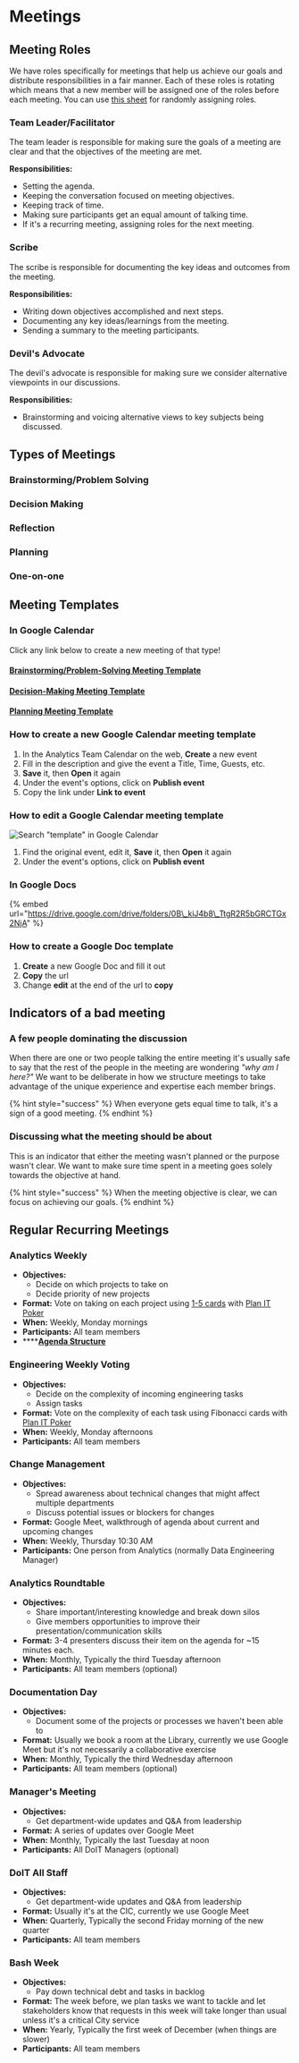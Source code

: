 # Meetings

## Meeting Roles

We have roles specifically for meetings that help us achieve our goals and distribute responsibilities in a fair manner. Each of these roles is rotating which means that a new member will be assigned one of the roles before each meeting. You can use [this sheet](https://docs.google.com/spreadsheets/d/1x3cZvN_cSlZwnyZnpbymhU1rJiQfTz4ZsgRv-BdIhS8/edit#gid=0) for randomly assigning roles.

### Team Leader/Facilitator

The team leader is responsible for making sure the goals of a meeting are clear and that the objectives of the meeting are met.

**Responsibilities:**

* Setting the agenda.
* Keeping the conversation focused on meeting objectives.
* Keeping track of time.
* Making sure participants get an equal amount of talking time.
* If it's a recurring meeting, assigning roles for the next meeting.

### Scribe

The scribe is responsible for documenting the key ideas and outcomes from the meeting.

**Responsibilities:**

* Writing down objectives accomplished and next steps.
* Documenting any key ideas/learnings from the meeting.
* Sending a summary to the meeting participants.

### Devil's Advocate

The devil's advocate is responsible for making sure we consider alternative viewpoints in our discussions.

**Responsibilities:**

* Brainstorming and voicing alternative views to key subjects being discussed.

## Types of Meetings

### Brainstorming/Problem Solving

### Decision Making

### Reflection

### Planning

### One-on-one

## Meeting Templates

### In Google Calendar

Click any link below to create a new meeting of that type!

#### [Brainstorming/Problem-Solving Meeting Template](https://calendar.google.com/event?action=TEMPLATE&tmeid=NjNhcWl0cXAxODFnZjE1dGU3cDdlazQxM3UgYm9zdG9uLmdvdl9sM2RrZjltYzYzOW11bzFndWJqOWt0bWxxOEBn&tmsrc=boston.gov_l3dkf9mc639muo1gubj9ktmlq8%40group.calendar.google.com)

#### [Decision-Making Meeting Template](https://calendar.google.com/event?action=TEMPLATE&tmeid=NzlzOWRkZWtybzM2Z3RhOWQ1YnFucGYwbTMgYm9zdG9uLmdvdl9sM2RrZjltYzYzOW11bzFndWJqOWt0bWxxOEBn&tmsrc=boston.gov_l3dkf9mc639muo1gubj9ktmlq8%40group.calendar.google.com)

#### [Planning Meeting Template](https://calendar.google.com/event?action=TEMPLATE&tmeid=N21jczM3aWVrdXZyMzlwbDY2aDlvdDVwYW0gYm9zdG9uLmdvdl9sM2RrZjltYzYzOW11bzFndWJqOWt0bWxxOEBn&tmsrc=boston.gov_l3dkf9mc639muo1gubj9ktmlq8%40group.calendar.google.com)

### How to create a new Google Calendar meeting template

1. In the Analytics Team Calendar on the web, **Create** a new event
2. Fill in the description and give the event a Title, Time, Guests, etc.
3. **Save** it, then **Open** it again
4. Under the event's options, click on **Publish event**
5. Copy the link under **Link to event**

### **How to edit a Google Calendar meeting template**

![Search &quot;template&quot; in Google Calendar](../../.gitbook/assets/google-calendar-meeting-template.png)

1. Find the original event, edit it, **Save** it, then **Open** it again
2. Under the event's options, click on **Publish event**

### **In Google Docs**

{% embed url="https://drive.google.com/drive/folders/0B\_kiJ4b8\_TtgR2R5bGRCTGx2NjA" %}

### **How to create a Google Doc template**

1. **Create** a new Google Doc and fill it out
2. **Copy** the url
3. Change **edit** at the end of the url to **copy**

## Indicators of a bad meeting

### A few people dominating the discussion

When there are one or two people talking the entire meeting it's usually safe to say that the rest of the people in the meeting are wondering _"why am I here?"_ We want to be deliberate in how we structure meetings to take advantage of the unique experience and expertise each member brings.

{% hint style="success" %}
When everyone gets equal time to talk, it's a sign of a good meeting.
{% endhint %}

### Discussing what the meeting should be about

This is an indicator that either the meeting wasn't planned or the purpose wasn't clear. We want to make sure time spent in a meeting goes solely towards the objective at hand.

{% hint style="success" %}
When the meeting objective is clear, we can focus on achieving our goals.
{% endhint %}

## Regular Recurring Meetings

### Analytics Weekly

* **Objectives:**
  * Decide on which projects to take on
  * Decide priority of new projects
* **Format:** Vote on taking on each project using [1-5 cards](https://docs.boston.gov/analytics/guides/employee-handbook/communication#five-finger-voting-or-1-5-voting) with [Plan IT Poker](https://www.planitpoker.com/)
* **When:** Weekly, Monday mornings
* **Participants:** All team members
* \*\*\*\*[**Agenda Structure**](https://docs.google.com/document/d/1Tq_y3zWhtO9SmEXRHvCLkT95zDQHghUoPRI0CJ7Y1hg/edit?usp=sharing)  

### Engineering Weekly Voting

* **Objectives:**
  * Decide on the complexity of incoming engineering tasks
  * Assign tasks
* **Format:** Vote on the complexity of each task using Fibonacci cards with [Plan IT Poker](https://www.planitpoker.com/)
* **When:** Weekly, Monday afternoons
* **Participants:** All team members

### Change Management

* **Objectives:**
  * Spread awareness about technical changes that might affect multiple departments
  * Discuss potential issues or blockers for changes
* **Format:** Google Meet, walkthrough of agenda about current and upcoming changes
* **When:** Weekly, Thursday 10:30 AM
* **Participants:** One person from Analytics \(normally Data Engineering Manager\)

### Analytics Roundtable

* **Objectives:**
  * Share important/interesting knowledge and break down silos
  * Give members opportunities to improve their presentation/communication skills
* **Format:** 3-4 presenters discuss their item on the agenda for ~15 minutes each.
* **When:** Monthly, Typically the third Tuesday afternoon
* **Participants:** All team members \(optional\)

### Documentation Day

* **Objectives:**
  * Document some of the projects or processes we haven't been able to
* **Format:** Usually we book a room at the Library, currently we use Google Meet but it's not necessarily a collaborative exercise
* **When:** Monthly, Typically the third Wednesday afternoon
* **Participants:** All team members \(optional\)

### Manager's Meeting

* **Objectives:**
  * Get department-wide updates and Q&A from leadership
* **Format:** A series of updates over Google Meet
* **When:** Monthly, Typically the last Tuesday at noon
* **Participants:** All DoIT Managers \(optional\)

### DoIT All Staff

* **Objectives:**
  * Get department-wide updates and Q&A from leadership
* **Format:** Usually it's at the CIC, currently we use Google Meet
* **When:** Quarterly, Typically the second Friday morning of the new quarter
* **Participants:** All team members

### Bash Week

* **Objectives:**
  * Pay down technical debt and tasks in backlog
* **Format:** The week before, we plan tasks we want to tackle and let stakeholders know that requests in this week will take longer than usual unless it's a critical City service
* **When:** Yearly, Typically the first week of December \(when things are slower\)
* **Participants:** All team members

